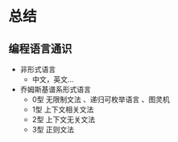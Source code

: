 # 总结

## 编程语言通识

- 非形式语言
	- 中文，英文...
- 乔姆斯基谱系形式语言
	- 0型 无限制文法 、递归可枚举语言 、图灵机
	- 1型 上下文相关文法
	- 2型 上下文无关文法
	- 3型 正则文法
  
